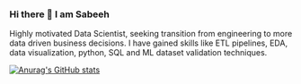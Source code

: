 ### Hi there 👋 I am Sabeeh

Highly motivated Data Scientist, seeking transition from engineering to more data driven business decisions. I have gained skills like ETL pipelines, EDA, data visualization, python, SQL and ML dataset validation techniques.

[![Anurag's GitHub stats](https://github-readme-stats.vercel.app/api?username=SabeehRaza-DS)](https://github.com/anuraghazra/github-readme-stats)

<!--
**SabeehRaza-DS/SabeehRaza-DS** is a ✨ _special_ ✨ repository because its `README.md` (this file) appears on your GitHub profile.

Here are some ideas to get you started:

- 🔭 I’m currently working on ...
- 🌱 I’m currently learning ...
- 👯 I’m looking to collaborate on ...
- 🤔 I’m looking for help with ...
- 💬 Ask me about ...
- 📫 How to reach me: ...
- 😄 Pronouns: ...
- ⚡ Fun fact: ...
-->
